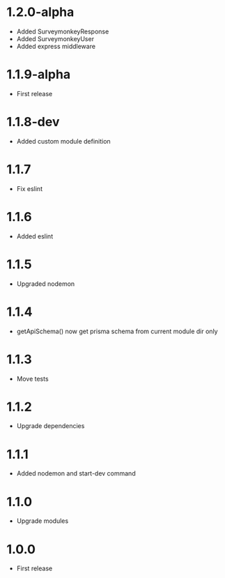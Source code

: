 1.2.0-alpha
===============================
- Added SurveymonkeyResponse
- Added SurveymonkeyUser
- Added express middleware

1.1.9-alpha
===============================
- First release

1.1.8-dev
===============================
- Added custom module definition

1.1.7
===============================
- Fix eslint

1.1.6
===============================
- Added eslint

1.1.5
===============================
- Upgraded nodemon

1.1.4
===============================
- getApiSchema() now get prisma schema from current module dir only

1.1.3
===============================
- Move tests

1.1.2
===============================
- Upgrade dependencies

1.1.1
===============================
- Added nodemon and start-dev command

1.1.0
===============================
- Upgrade modules

1.0.0
===============================
- First release
